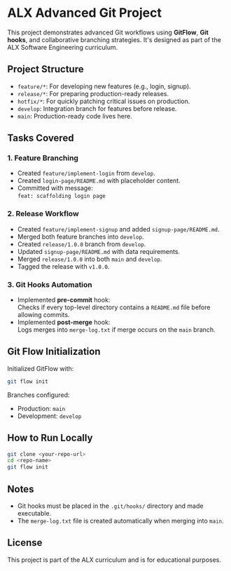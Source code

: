 
# ALX Advanced Git Project

This project demonstrates advanced Git workflows using **GitFlow**, **Git hooks**, and collaborative branching strategies. It's designed as part of the ALX Software Engineering curriculum.

## Project Structure

- `feature/*`: For developing new features (e.g., login, signup).
- `release/*`: For preparing production-ready releases.
- `hotfix/*`: For quickly patching critical issues on production.
- `develop`: Integration branch for features before release.
- `main`: Production-ready code lives here.

## Tasks Covered

### 1. Feature Branching

- Created `feature/implement-login` from `develop`.
- Created `login-page/README.md` with placeholder content.
- Committed with message:  
  `feat: scaffolding login page`

### 2. Release Workflow

- Created `feature/implement-signup` and added `signup-page/README.md`.
- Merged both feature branches into `develop`.
- Created `release/1.0.0` branch from `develop`.
- Updated `signup-page/README.md` with data requirements.
- Merged `release/1.0.0` into both `main` and `develop`.
- Tagged the release with `v1.0.0`.

### 3. Git Hooks Automation

- Implemented **pre-commit** hook:  
  Checks if every top-level directory contains a `README.md` file before allowing commits.
- Implemented **post-merge** hook:  
  Logs merges into `merge-log.txt` if merge occurs on the `main` branch.

## Git Flow Initialization

Initialized GitFlow with:

```bash
git flow init
```

Branches configured:
- Production: `main`
- Development: `develop`

## How to Run Locally

```bash
git clone <your-repo-url>
cd <repo-name>
git flow init
```

## Notes

- Git hooks must be placed in the `.git/hooks/` directory and made executable.
- The `merge-log.txt` file is created automatically when merging into `main`.

## License

This project is part of the ALX curriculum and is for educational purposes.
```
